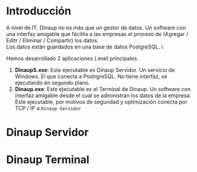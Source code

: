




# Introducción
A nivel de IT. Dinaup no es más que un gestor de datos. Un software con una interfaz amigable que fácilita a las empresas el proceso de (Agregar / Editr / Eliminar / Compartir) los datos. \
Los datos están guardados en una base de datos PostgreSQL. \

Hemos desarrollado 2 aplicaciones (.exe) principales.
1. **DinaupS.exe**: Este ejecutable es Dinaup Servidor. Un servicio de Windows. El que conecta a PostrgreSQL. No tiene interfaz, se ejecutando en segundo plano.
1. **Dinaup.exe**: Este ejecutable es el Terminal de Dinaup. Un software con interfaz amigable desde el cual se administran los datos de la empresa. Este ejecutable, por motivos de seguridad y optimización conecta por TCP / IP a `Dinaup Servidor`


# Dinaup Servidor


# Dinaup Terminal
